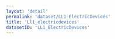 ```yaml
---
layout: 'detail'
permalink: 'dataset/LL1-ElectricDevices'
title: 'Ll1_electricdevices'
datasetID: 'LL1_ElectricDevices'
---
```

